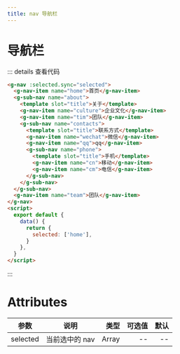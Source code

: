 ```yaml
---
title: nav 导航栏
---
```


# 导航栏

<ClientOnly>
  <nav-demo-1></nav-demo-1>
</ClientOnly>

::: details 查看代码

```html
<g-nav :selected.sync="selected">
  <g-nav-item name="home">首页</g-nav-item>
  <g-sub-nav name="about">
    <template slot="title">关于</template>
    <g-nav-item name="culture">企业文化</g-nav-item>
    <g-nav-item name="tim">团队</g-nav-item>
    <g-sub-nav name="contacts">
      <template slot="title">联系方式</template>
      <g-nav-item name="wechat">微信</g-nav-item>
      <g-nav-item name="qq">qq</g-nav-item>
      <g-sub-nav name="phone">
        <template slot="title">手机</template>
        <g-nav-item name="cn">移动</g-nav-item>
        <g-nav-item name="cm">电信</g-nav-item>
      </g-sub-nav>
    </g-sub-nav>
  </g-sub-nav>
  <g-nav-item name="team">团队</g-nav-item>
</g-nav>
<script>
  export default {
    data() {
      return {
        selected: ['home'],
      }
    },
  }
</script>
```

:::

# Attributes

| 参数     |      说明      |  类型 | 可选值 | 默认 |
| -------- | :------------: | ----: | -----: | ---: |
| selected | 当前选中的 nav | Array |     -- |   -- |
